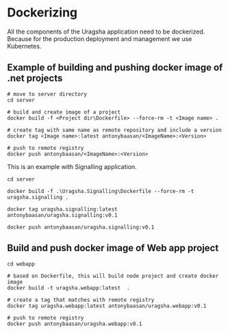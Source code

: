 # Dockerizing

All the components of the Uragsha application need to be dockerized. Because for the production deployment and management we use Kubernetes.

## Example of building and pushing docker image of .net projects

```PS
# move to server directory
cd server

# build and create image of a project
docker build -f <Project dir\Dockerfile> --force-rm -t <Image name> .

# create tag with same name as remote repository and include a version
docker tag <Image name>:latest antonybaasan/<ImageName>:<Version>

# push to remote registry
docker push antonybaasan/<ImageName>:<Version>
```

This is an example with Signalling application.
```PS
cd server

docker build -f .\Uragsha.Signalling\Dockerfile --force-rm -t uragsha.signalling .

docker tag uragsha.signalling:latest antonybaasan/uragsha.signalling:v0.1

docker push antonybaasan/uragsha.signalling:v0.1
```

## Build and push docker image of Web app project

```PS
cd webapp

# based on Dockerfile, this will build node project and create docker image
docker build -t uragsha.webapp:latest  .

# create a tag that matches with remote registry
docker tag uragsha.webapp:latest antonybaasan/uragsha.webapp:v0.1

# push to remote registry
docker push antonybaasan/uragsha.webapp:v0.1
```